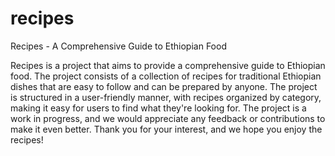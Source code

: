 # recipes

Recipes - A Comprehensive Guide to Ethiopian Food

Recipes is a project that aims to provide a comprehensive guide to Ethiopian food. The project consists of a collection of recipes for traditional Ethiopian dishes that are easy to follow and can be prepared by anyone. The project is structured in a user-friendly manner, with recipes organized by category, making it easy for users to find what they're looking for. The project is a work in progress, and we would appreciate any feedback or contributions to make it even better. Thank you for your interest, and we hope you enjoy the recipes!
